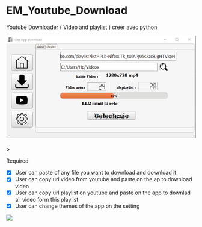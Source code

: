 # EM_Youtube_Download
Youtube Downloader ( Video and playlist ) creer avec python 

<img src ="Man App sceenshot.png"><br><br>>



Required
- [x] User can paste of any file you want to download and download it
- [x] User can copy url video from youtube and paste on the ap to download video
- [x] User can copy url playlist on youtube and paste on the app to downlad all video form this playlist
- [x] User can change themes of the app on the setting

<img src="GIF-3.gif" width=1000><br>
